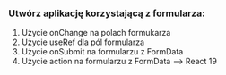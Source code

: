 ### Utwórz aplikację korzystającą z formularza:
1. Użycie onChange na polach formukarza
2. Użycie useRef dla pól formularza
3. Użycie onSubmit na formularzu z FormData
4. Użycie action na formularzu z FormData --> React 19